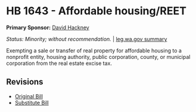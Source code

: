 # HB 1643 - Affordable housing/REET
**Primary Sponsor:** [David Hackney](/person/leg/david.hackney.md)

*Status: Minority; without recommendation.* | [leg.wa.gov summary](https://app.leg.wa.gov/billsummary?BillNumber=1643&Year=2021)

Exempting a sale or transfer of real property for affordable housing to a nonprofit entity, housing authority, public corporation, county, or municipal corporation from the real estate excise tax.

## Revisions
* [Original Bill](1/)
* [Substitute Bill](S/)